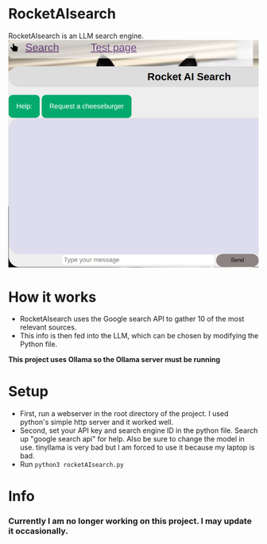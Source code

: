 # RocketAIsearch
RocketAIsearch is an LLM search engine.
![rocket ai search engine picture](rocketAIsearch.png)
# How it works
* RocketAIsearch uses the Google search API to gather 10 of the most relevant sources.
* This info is then fed into the LLM, which can be chosen by modifying the Python file.

__This project uses Ollama so the Ollama server must be running__
# Setup
* First, run a webserver in the root directory of the project. I used python's simple http server and it worked well.
* Second, set your API key and search engine ID in the python file. Search up "google search api" for help. Also be sure to change the model in use. tinyllama is very bad but I am forced to use it because my laptop is bad.
* Run `python3 rocketAIsearch.py`
# Info
### Currently I am no longer working on this project. I may update it occasionally.
